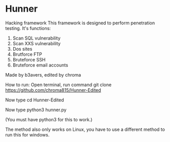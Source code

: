 # Hunner
Hacking framework
This framework is designed to perform penetration testing.
It's functions:
1) Scan SQL vulnerability
2) Scan XXS vulnerability
3) Dos sites
4) Brutforce FTP
5) Bruteforce SSH
6) Bruteforce email accounts

Made by b3avers, edited by chroma


How to run: Open terminal, run command git clone https://github.com/chroma815/Hunner-Edited

Now type cd Hunner-Edited

Now type python3 hunner.py

(You must have python3 for this to work.)

The method also only works on Linux, you have to use a different method to run this for windows.
